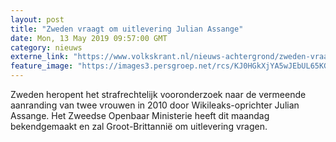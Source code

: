 ```yaml
---
layout: post
title: "Zweden vraagt om uitlevering Julian Assange"
date: Mon, 13 May 2019 09:57:00 GMT
category: nieuws
externe_link: "https://www.volkskrant.nl/nieuws-achtergrond/zweden-vraagt-om-uitlevering-julian-assange~b9dd825e/"
feature_image: "https://images3.persgroep.net/rcs/KJ0HGkXjYA5wJEbUL65KGQsQKn0/diocontent/148219506/_crop/0/0/1716/1714/_fill/320/320?appId=93a17a8fd81db0de025c8abd1cca1279&quality=0.85"
---
```


Zweden heropent het strafrechtelijk vooronderzoek naar de vermeende aanranding van twee vrouwen in 2010 door Wikileaks-oprichter Julian Assange. Het Zweedse Openbaar Ministerie heeft dit maandag bekendgemaakt en zal Groot-Brittannië om uitlevering vragen.
